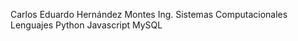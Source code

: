 Carlos Eduardo Hernández Montes
Ing. Sistemas Computacionales
Lenguajes
Python
Javascript
MySQL

<!---
CarlosM12-ctrl/CarlosM12-ctrl is a ✨ special ✨ repository because its `README.md` (this file) appears on your GitHub profile.
You can click the Preview link to take a look at your changes.
--->
